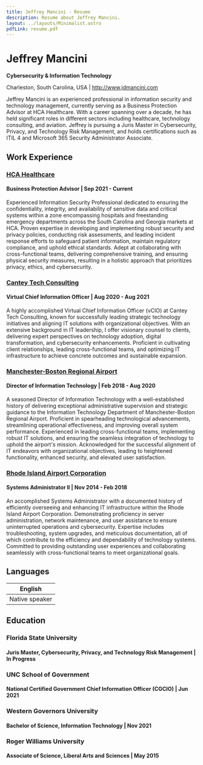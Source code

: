 ```yaml
---
title: Jeffrey Mancini - Resume
description: Resume about Jeffrey Mancini.
layout: ../layouts/Minimalist.astro
pdfLink: resume.pdf
---
```


# Jeffrey Mancini

**Cybersecurity & Information Technology**

Charleston, South Carolina, USA | http://www.jdmancini.com

Jeffrey Mancini is an experienced professional in information security and technology management, currently serving as a Business Protection Advisor at HCA Healthcare. With a career spanning over a decade, he has held significant roles in different sectors including healthcare, technology consulting, and aviation. Jeffrey is pursuing a Juris Master in Cybersecurity, Privacy, and Technology Risk Management, and holds certifications such as ITIL 4 and Microsoft 365 Security Administrator Associate.

## Work Experience

### [HCA Healthcare](https://www.hcahealthcare.com)

#### Business Protection Advisor | Sep 2021 - Current

Experienced Information Security Professional dedicated to ensuring the confidentiality, integrity, and availability of sensitive data and critical systems within a zone encompassing hospitals and freestanding emergency departments across the South Carolina and Georgia markets at HCA. Proven expertise in developing and implementing robust security and privacy policies, conducting risk assessments, and leading incident response efforts to safeguard patient information, maintain regulatory compliance, and uphold ethical standards. Adept at collaborating with cross-functional teams, delivering comprehensive training, and ensuring physical security measures, resulting in a holistic approach that prioritizes privacy, ethics, and cybersecurity.

### [Cantey Tech Consulting](https://canteytech.com)

#### Virtual Chief Information Officer | Aug 2020 - Aug 2021

A highly accomplished Virtual Chief Information Officer (vCIO) at Cantey Tech Consulting, known for successfully leading strategic technology initiatives and aligning IT solutions with organizational objectives. With an extensive background in IT leadership, I offer visionary counsel to clients, delivering expert perspectives on technology adoption, digital transformation, and cybersecurity enhancements. Proficient in cultivating client relationships, leading cross-functional teams, and optimizing IT infrastructure to achieve concrete outcomes and sustainable expansion.

### [Manchester-Boston Regional Airport](https://www.flymanchester.com)

#### Director of Information Technology | Feb 2018 - Aug 2020

A seasoned Director of Information Technology with a well-established history of delivering exceptional administrative supervision and strategic guidance to the Information Technology Department of Manchester-Boston Regional Airport. Proficient in spearheading technological advancements, streamlining operational effectiveness, and improving overall system performance. Experienced in leading cross-functional teams, implementing robust IT solutions, and ensuring the seamless integration of technology to uphold the airport's mission. Acknowledged for the successful alignment of IT endeavors with organizational objectives, leading to heightened functionality, enhanced security, and elevated user satisfaction.

### [Rhode Island Airport Corporation](https://flyri.com/riac)

#### Systems Administrator II | Nov 2014 - Feb 2018

An accomplished Systems Administrator with a documented history of efficiently overseeing and enhancing IT infrastructure within the Rhode Island Airport Corporation. Demonstrating proficiency in server administration, network maintenance, and user assistance to ensure uninterrupted operations and cybersecurity. Expertise includes troubleshooting, system upgrades, and meticulous documentation, all of which contribute to the efficiency and dependability of technology systems. Committed to providing outstanding user experiences and collaborating seamlessly with cross-functional teams to meet organizational goals.

## Languages

| English        |
| -------------- |
| Native speaker |

## Education

### Florida State University

#### Juris Master, Cybersecurity, Privacy, and Technology Risk Management | In Progress

### UNC School of Government

#### National Certified Government Chief Information Officer (CGCIO) | Jun 2021

### Western Governors University

#### Bachelor of Science, Information Technology | Nov 2021

### Roger Williams University

#### Associate of Science, Liberal Arts and Sciences | May 2015
